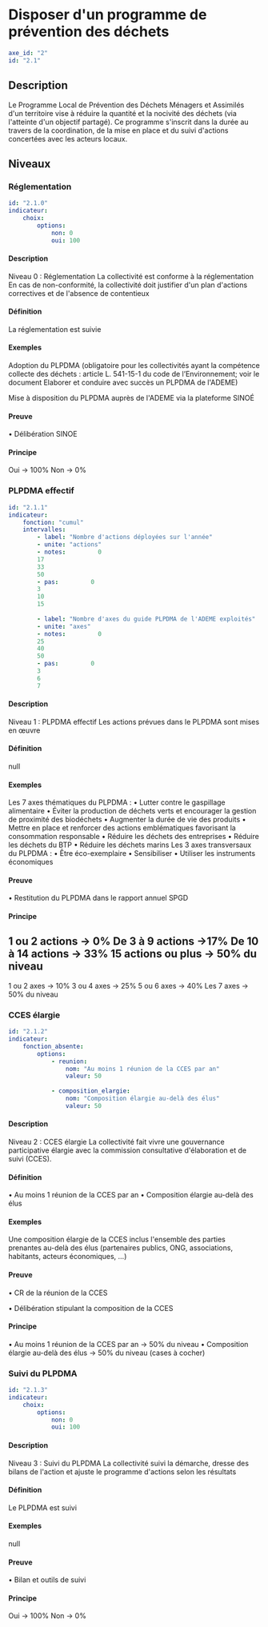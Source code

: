 # Disposer d'un programme de prévention des déchets 
```yaml
axe_id: "2"
id: "2.1"
```
## Description


Le Programme Local de Prévention des Déchets Ménagers et Assimilés d'un territoire vise à réduire la quantité et la nocivité des déchets (via l'atteinte d'un objectif partagé). Ce programme s'inscrit dans la durée au travers de la coordination, de la mise en place et du suivi d'actions concertées avec les acteurs locaux.



## Niveaux
### Réglementation
```yaml
id: "2.1.0"
indicateur: 
    choix: 
        options: 
            non: 0
            oui: 100
```

#### Description
Niveau 0 : Réglementation
La collectivité est conforme à la réglementation
En cas de non-conformité, la collectivité doit justifier d'un plan d'actions correctives et de l'absence de contentieux

#### Définition
La réglementation est suivie

#### Exemples
Adoption du PLPDMA (obligatoire pour les collectivités ayant la compétence collecte des déchets : article L. 541-15-1 du code de l’Environnement; voir le document Elaborer et conduire avec succès un PLPDMA de l'ADEME)

Mise à disposition du PLPDMA auprès de l'ADEME via la plateforme SINOÉ

#### Preuve
• Délibération SINOE

#### Principe
Oui → 100%
Non → 0%


### PLPDMA effectif
```yaml
id: "2.1.1"
indicateur: 
    fonction: "cumul"
    intervalles:     
        - label: "Nombre d'actions déployées sur l'année"
        - unite: "actions"
        - notes:         0
        17
        33
        50
        - pas:         0
        3
        10
        15
    
        - label: "Nombre d'axes du guide PLPDMA de l'ADEME exploités"
        - unite: "axes"
        - notes:         0
        25
        40
        50
        - pas:         0
        3
        6
        7
```

#### Description
Niveau 1 : PLPDMA effectif
Les actions prévues dans le PLPDMA sont mises en œuvre

#### Définition
null

#### Exemples
Les 7 axes thématiques du PLPDMA :
• Lutter contre le gaspillage alimentaire
• Éviter la production de déchets verts et encourager la gestion de proximité des biodéchets
• Augmenter la durée de vie des produits
• Mettre en place et renforcer des actions emblématiques favorisant la consommation responsable
• Réduire les déchets des entreprises
• Réduire les déchets du BTP
• Réduire les déchets marins
Les 3 axes transversaux du PLPDMA :
• Être éco-exemplaire
• Sensibiliser
• Utiliser les instruments économiques

#### Preuve
• Restitution du PLPDMA dans le rapport annuel SPGD

#### Principe
1 ou 2 actions → 0%
De 3 à 9 actions →17%
De 10 à 14 actions → 33%
15 actions ou plus → 50% du niveau
-
1 ou 2 axes → 10%
3 ou 4 axes → 25%
5 ou 6 axes → 40%
Les 7 axes → 50% du niveau


### CCES élargie
```yaml
id: "2.1.2"
indicateur: 
    fonction_absente: 
        options:         
            - reunion: 
                nom: "Au moins 1 réunion de la CCES par an"
                valeur: 50
        
            - composition_elargie: 
                nom: "Composition élargie au-delà des élus"
                valeur: 50
```

#### Description
Niveau 2 : CCES élargie
La collectivité fait vivre une gouvernance participative élargie avec la commission consultative d'élaboration et de suivi (CCES).

#### Définition
• Au moins 1 réunion de la CCES par an
• Composition élargie au-delà des élus 

#### Exemples
Une composition élargie de la CCES inclus l'ensemble des parties prenantes au-delà des élus (partenaires publics, ONG, associations, habitants, acteurs économiques, …)

#### Preuve
• CR de la réunion de la CCES

• Délibération stipulant la composition de la CCES

#### Principe
• Au moins 1 réunion de la CCES par an → 50% du niveau 
• Composition élargie au-delà des élus → 50% du niveau
(cases à cocher)


### Suivi du PLPDMA
```yaml
id: "2.1.3"
indicateur: 
    choix: 
        options: 
            non: 0
            oui: 100
```

#### Description
Niveau 3 : Suivi du PLPDMA
La collectivité suivi la démarche, dresse des bilans de l'action et ajuste le programme d'actions selon les résultats

#### Définition
Le PLPDMA est suivi

#### Exemples
null

#### Preuve
• Bilan et outils de suivi

#### Principe
Oui → 100%
Non → 0%


